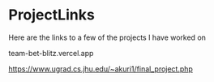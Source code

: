 # ProjectLinks
Here are the links to a few of the projects I have worked on

team-bet-blitz.vercel.app


https://www.ugrad.cs.jhu.edu/~akuri1/final_project.php
